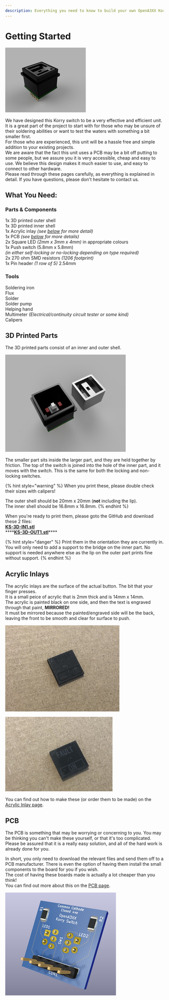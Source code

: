 ```yaml
---
description: Everything you need to know to build your own OpenA3XX Korry switch!
---
```


# Getting Started

![3D Visualization](../.gitbook/assets/5.png)

We have designed this Korry switch to be a very effective and efficient unit. It is a great part of the project to start with for those who may be unsure of their soldering abilities or want to test the waters with something a bit smaller first.  
For those who are experienced, this unit will be a hassle free and simple addition to your existing projects.  
We are aware that the fact this unit uses a PCB may be a bit off putting to some people, but we assure you it is very accessible, cheap and easy to use. We believe this design makes it much easier to use, and easy to connect to other hardware.  
Please read through these pages carefully, as everything is explained in detail. If you have questions, please don't hesitate to contact us.

## What You Need:

### **Parts & Components**

1x 3D printed outer shell  
1x 3D printed inner shell  
1x Acrylic inlay _\(see_ [_below_](getting_started.md#acrylic-inlays) _for more detail\)_  
1x PCB _\(see_ [_below_](getting_started.md#pcb) _for more details\)_  
2x Square LED _\(2mm x 3mm x 4mm\)_ in appropriate colours  
1x Push switch \(5.8mm x 5.8mm\)  
_\(in either self-locking or no-locking depending on type required\)_  
2x 270 ohm SMD resistors _\(1206 footprint\)_  
1x Pin header _\(1 row of 5\)_ 2.54mm

### **Tools**

Soldering iron  
Flux  
Solder  
Solder pump  
Helping hand  
Multimeter _\(Electrical/continuity circuit tester or some kind\)_  
Calipers

## 3D Printed Parts

The 3D printed parts consist of an inner and outer shell.

![](../.gitbook/assets/4.png)

The smaller part sits inside the larger part, and they are held together by friction. The top of the switch is joined into the hole of the inner part, and it moves with the switch. This is the same for both the locking and non-locking switches.

{% hint style="warning" %}
When you print these, please double check their sizes with calipers!

The outer shell should be 20mm x 20mm \(**not** including the lip\).  
The inner shell should be 16.8mm x 16.8mm.
{% endhint %}

When you're ready to print them, please goto the GitHub and download these 2 files:  
[**KS-3D-IN1.stl**](https://github.com/OpenA3XX/opena3xx.3D-CNC_Parts/blob/main/Korry%20Switch/3D%20Print%20Parts/KS-3D-IN1.stl)  
****[**KS-3D-OUT1.stl**](https://github.com/OpenA3XX/opena3xx.3D-CNC_Parts/blob/main/Korry%20Switch/3D%20Print%20Parts/KS-3D-OUT1.stl)\*\*\*\*

{% hint style="danger" %}
Print them in the orientation they are currently in. You will only need to add a support to the bridge on the inner part. No support is needed anywhere else as the lip on the outer part prints fine without support.
{% endhint %}

## **Acrylic Inlays**

The acrylic inlays are the surface of the actual button. The bit that your finger presses.  
It is a small peice of acrylic that is 2mm thick and is 14mm x 14mm.  
The acrylic is painted black on one side, and then the text is engraved through that paint, **MIRRORED!**   
It must be mirrored because the painted/engraved side will be the back, leaving the front to be smooth and clear for surface to push.

![Painted &amp; engraved \(mirrored\) side becomes the back.](../.gitbook/assets/img_5352.jpg)

![This side then becomes the front, the part that is actually pressed.](../.gitbook/assets/img_5351.jpg)

You can find out how to make these \(or order them to be made\) on the [Acrylic Inlay page](acrylic_inlays.md).

## PCB

The PCB is something that may be worrying or concerning to you. You may be thinking you can't make these yourself, or that it's too complicated.  
Please be assured that it is a really easy solution, and all of the hard work is already done for you.

In short, you only need to download the relevant files and send them off to a PCB manufacturer. There is even the option of having them install the small components to the board for you if you wish.  
The cost of having these boards made is actually a lot cheaper than you think!  
You can find out more about this on the [PCB page](pcb.md).

![3D render of PCB.](../.gitbook/assets/korry_pcb2%20%281%29.png)


